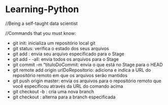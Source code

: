 # Learning-Python
//Being a self-taught data scientist

//Commands that you must know:

- git init: inicializa um repositório local git
- git status: verifica o estado dos seus arquivos
- git add <nomeDoArquivo>: envia seu arquivo especificado para o Stage
- git add - -all: envia todos os arquivos para o Stage
- git commit -m “tituloDoCommit: envia o que está no Stage para o HEAD
- git remote add origin urlDoRepositorio: adiciona e indica a URL do repositório remoto em que os arquivos serão mantidos
- git push origin master: envia os arquivos para o repositório remoto que você especificou através da URL do comando acima
- git checkout -b <nomeDaBranch>: cria uma nova branch
- git checkout <nomeDaBranch>: alterna para a branch especificada
